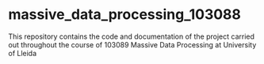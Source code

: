 # massive_data_processing_103088
This repository contains the code and documentation of the project carried out throughout the course of 103089 Massive Data Processing at University of Lleida
